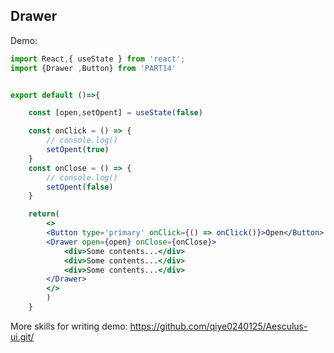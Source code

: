 
## Drawer

Demo:

```jsx
import React,{ useState } from 'react';
import {Drawer ,Button} from 'PART14'


export default ()=>{

    const [open,setOpent] = useState(false)

    const onClick = () => {
        // console.log()
        setOpent(true)
    }
    const onClose = () => {
        // console.log()
        setOpent(false)
    }

    return(
        <>
        <Button type='primary' onClick={() => onClick()}>Open</Button>
        <Drawer open={open} onClose={onClose}>
            <div>Some contents...</div>
            <div>Some contents...</div>
            <div>Some contents...</div>
        </Drawer>
        </>
        )
    }

```
<API ></API>


More skills for writing demo: https://github.com/qiye0240125/Aesculus-ui.git/

